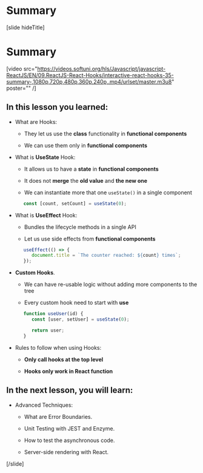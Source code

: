 # Summary

[slide hideTitle]

# Summary

[video src="https://videos.softuni.org/hls/Javascript/javascript-ReactJS/EN/09.ReactJS-React-Hooks/interactive-react-hooks-35-summary-,1080p,720p,480p,360p,240p,.mp4/urlset/master.m3u8" poster="" /]

## In this lesson you learned:

- What are Hooks:

   - They let us use the **class** functionality in **functional components**

   - We can use them only in **functional components**

- What is **UseState** Hook:

   - It allows us to have a **state** in **functional components**

   - It does not **merge** the **old value** and **the new one**

   - We can instantiate more that one `useState()` in a single component

   ```js
      const [count, setCount] = useState(0);
   ```

- What is **UseEffect** Hook:

   - Bundles the lifecycle methods in a single API

   - Let us use side effects from **functional components**

   ```js
      useEffect(() => {
         document.title = `The counter reached: ${count} times`;
      });
   ```

- **Custom Hooks**.

   - We can have re-usable logic without adding more components to the tree

   - Every custom hook need to start with **use**

   ```js
      function useUser(id) {
         const [user, setUser] = useState(0);

         return user;
      }
   ```

-  Rules to follow when using Hooks:

   - **Only call hooks at the top level**

   - **Hooks only work in React function**

## In the next lesson, you will learn:

- Advanced Techniques:

   - What are Error Boundaries.

   - Unit Testing with JEST and Enzyme.

   - How to test the asynchronous code.

   - Server-side rendering with React.

[/slide]
